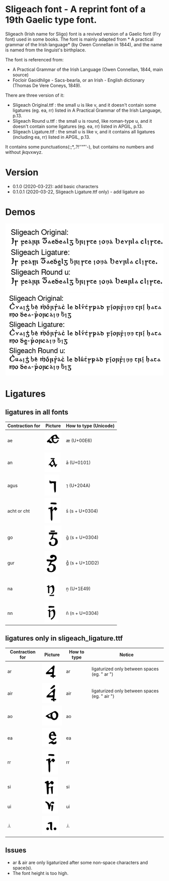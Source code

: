 # Sligeach font - A reprint font of a 19th Gaelic type font.

Sligeach (Irish name for Sligo) font is a revived version of a Gaelic font (Fry font) used in some books. The font is mainly adapted from *
A practical grammar of the Irish language* (by Owen Connellan in 1844), and the name is named from the linguist's birthplace.

The font is referenced from:
 - A Practical Grammar of the Irish Language (Owen Connellan, 1844, main source)
 - Focloir Gaoidhilge - Sacs-bearla, or an Irish - English dictionary (Thomas De Vere Coneys, 1849).

There are three version of it:

 - Sligeach Original.ttf : the small u is like v, and it doesn't contain some ligatures (eg. ea, rr) listed in A Practical Grammar of the Irish Language, p.13.
 - Sligeach Round u.ttf : the small u is round, like roman-type u, and it doesn't contain some ligatures (eg. ea, rr) listed in APGIL, p.13.
 - Sligeach Ligature.ttf : the small u is like v, and it contains all ligatures (including ea, rr) listed in APGIL, p.13.

It contains some punctuations(:;*,.?!‘’“”'-), but contains no numbers and without jkqvxwyz.

Version
=============
- 0.1.0 (2020-03-22): add basic characters
- 0.1.0.1 (2020-03-22, Sligeach Ligature.ttf only) - add ligature ao

Demos
============
![Demo with "Is fearr Gaeilge bhriste ná Béarla cliste" in archaic form](/image/demo1.png)
![Demo with an Irish pangram](/image/demo2.png)

Ligatures
============

ligatures in all fonts
-------------------------


| Contraction for | Picture     | How to type (Unicode)  |
| --------------- | ------------|------------------------|
| ae    | ![ae](/image/ae.png)   | æ (U+00E6)            |
| an    | ![an](/image/an.png)  | ā (U+0101)             |
| agus  | ![agus](/image/agus.png) | ⁊ (U+204A)          |
| acht or cht | ![cht](/image/cht.png) | s̄ (s + U+0304)  |
| go    | ![go](/image/go.png) | ḡ (s + U+0304)          |
| gur    | ![gur](/image/gur.png) | g᷒ (s + U+1DD2)        |
| na    | ![na](/image/na.png) | ṉ (U+1E49)              |
| nn    | ![nn](/image/nn.png) | n̄ (n + U+0304)          |


ligatures only in sligeach_ligature.ttf
-----------------------------------------

| Contraction for | Picture     | How to type  | Notice |
| --------------- | ------------|--------------|--------|
| ar    | ![ar](/image/ar.png)  | ar          | ligaturized only between spaces (eg. " ar ") |
| air    | ![air](/image/air.png)| air         | ligaturized only between spaces (eg. " air ") |
| ao  | ![ao](/image/ao.png)  | ao          |        |
| ea  | ![ea](/image/ea.png)  | ea          |        |
| rr | ![rr](/image/cht.png)    | rr          |        |
| si | ![si](/image/si.png)    | si          |        |
| ui | ![ui](/image/ui.png)    | ui          |        |
| .i. | ![eadhon](/image/eadhon.png)| .i.          |        |

Issues
----------------------------------------
 - ar & air are only ligaturized after some non-space characters and space(s).
 - The font height is too high.
